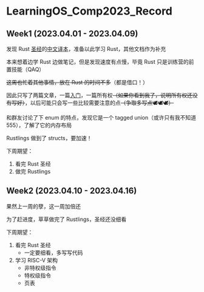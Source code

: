 # LearningOS_Comp2023_Record

## Week1 (2023.04.01 - 2023.04.09)

发现 Rust [圣经](https://doc.rust-lang.org/stable/book/)的[中文译本](https://kaisery.github.io/trpl-zh-cn/)，准备以此学习 Rust，其他文档作为补充

本来想着边学 Rust 边做笔记，但是发现速度有点慢，毕竟 Rust 只是训练营的前置技能（QAQ）

~~这周也忙着其他事情，放在 Rust 的时间不多~~（都是借口！）

因此只写了两篇文章，一篇[入门](https://humoooor.cn/2023/04/04/Rust%20%E5%85%A5%E9%97%A8/)，一篇所有权~~（如果你看到我了，说明所有权还没有写好）~~，以后可能只会写一些比较需要注意的点~~（争取多写点🕊🕊🕊）~~

和群友讨论了下 enum 的特点，发现它是一个 tagged union（或许只有我不知道555），了解了它的内存布局

Rustlings 做到了 structs，要加速！

下周期望：
1. 看完 Rust 圣经
2. 做完 Rustlings

## Week2 (2023.04.10 - 2023.04.16)

果然上一周的孽，这一周加倍还

为了赶进度，草草做完了 Rustlings，圣经还没细看

下周期望：
1. 看完 Rust 圣经
    - 一定要细看，多写写代码
2. 学习 RISC-V 架构
    - 非特权级指令
    - 特权级指令
    - 页表